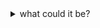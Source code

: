 
<details><summary>what could it be?</summary>

<br>

Definetly not a commandline downloader for https://gronkh.tv risen from the dead.

## Features

- Download [Stream-Episodes](https://gronkh.tv/streams/)
- Specify a start- and stop-timestamp to download only a portion of the video
- Download a specific chapter
- Continuable Downloads
- Show infos about that Episode

## Known Issues

- Downloads are capped to 10 Mbyte/s and buffering is simulated to pre-empt IP blocking due to API ratelimiting
- Start- and stop-timestamps are not very accurate (± 8 seconds)
- Some videoplayers may have problems with the resulting file. To fix this, you can use ffmpeg to rewrite the video into a MKV-File: `ffmpeg -i video.ts -acodec copy -vcodec copy video.mkv`
- Emojis and other Unicode characters don't get displayed properly in a Powershell Console

## Supported Platforms

Tested on Linux and Windows (64bit).

## Download / Installation

New versions will appear under [Releases](https://github.com/ChaoticByte/lurch-dl/releases). Just download the application and run it via the terminal/cmd/powershell/...

On Linux, you may have to mark the file as executable before being able to run it.

## Cli Usage

Run `lurch-dl --help` to see available options.

### Examples

Download a video in its best available format:

```
./lurch-dl.exe --url https://gronkh.tv/streams/777

Title:     GTV0777, 2023-11-09 - DIESER STREAM IST ILLEGAL UND ...
Format:    1080p60
Output:    GTV0777, 2023-11-09 - DIESER STREAM IST [...].ts

Downloaded 0.32% at 10.00 MB/s ...
```

Continue a download:

```
./lurch-dl.exe --url https://gronkh.tv/streams/777 --continue
```

Download a specific chapter:

```
./lurch-dl.exe --url https://gronkh.tv/streams/777 --chapter 2

Title:     GTV0777, 2023-11-09 - DIESER STREAM IST ILLEGAL UND ...
Format:    1080p60
Chapter:   2. Alan Wake II
Output:    GTV0777 - 2. Alan Wake II.ts

Downloaded 0.33% at 4.28 MB/s ...
```

Specify a start- and stop-timestamp:

```
./lurch-dl --url https://gronkh.tv/streams/777 --start 5h6m41s --stop 5h6m58s
```

List all available formats for a video:

```
./lurch-dl --url https://gronkh.tv/streams/777 --info

Title:     GTV0777, 2023-11-09 - DIESER STREAM IST ILLEGAL UND ...
Episode:   777
Length:    9h48m55s
Views:     45424
Timestamp: 2023-11-09T18:23:01Z
Tags:      -
Formats:   1080p60, 720p, 360p
Chapters:
           1         0s Just Chatting
           2    2h53m7s Alan Wake II
           3    9h35m0s Just Chatting
```

Download the video in a specific format:

```
./lurch-dl --url https://gronkh.tv/streams/777 --format 720p

[...]
Format:    720p
[...]
```

Specify a filename:

```
./lurch-dl.exe --url https://gronkh.tv/streams/777 --output Stream777.ts
```

</details>
